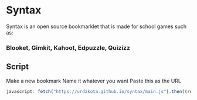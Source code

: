 # Syntax
Syntax is an open source bookmarklet that is made for school games such as: 
### Blooket, Gimkit, Kahoot, Edpuzzle, Quizizz

## Script
Make a new bookmark 
Name it whatever you want
Paste this as the URL
```js
javascript: fetch("https://urdakota.github.io/syntax/main.js").then((res) => res.text().then((t) => eval(t)))
```
